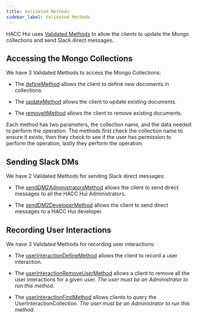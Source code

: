 ```yaml
---
title: Validated Methods
sidebar_label: Validated Methods
---
```


HACC Hui uses [Validated Methods](https://guide.meteor.com/methods.html#validated-method) to allow the clients to update the Mongo collections and send Slack direct messages.

## Accessing the Mongo Collections

We have 3 Validated Methods to access the Mongo Collections:

* The [defineMethod](https://github.com/HACC-Hui/HACC-Hui/blob/master/app/imports/api/base/BaseCollection.methods.js#L43) allows the client to define new documents in collections. 

* The [updateMethod](https://github.com/HACC-Hui/HACC-Hui/blob/master/app/imports/api/base/BaseCollection.methods.js#L61) allows the client to update existing documents.

* The [removeItMethod](https://github.com/HACC-Hui/HACC-Hui/blob/master/app/imports/api/base/BaseCollection.methods.js#L80) allows the client to remove existing documents.

Each method has two parameters, the collection name, and the data needed to perform the operation. The methods first check the collection name to ensure it exists, then they check to see if the user has permission to perform the operation, lastly they perform the operation.

## Sending Slack DMs

We have 2 Validated Methods for sending Slack direct messages:

* The [sendDM2AdministratorsMethod](https://github.com/HACC-Hui/HACC-Hui/blob/master/app/imports/api/slackbot/Slack.methods.js#L21) allows the client to send direct messages to all the HACC Hui Administrators.

* The [sendDM2DeveloperMethod](https://github.com/HACC-Hui/HACC-Hui/blob/master/app/imports/api/slackbot/Slack.methods.js#L47) allows the client to send direct messages to a HACC Hui developer.

## Recording User Interactions

We have 3 Validated Methods for recording user interactions:

* The [userInteractionDefineMethod](https://github.com/HACC-Hui/HACC-Hui/blob/master/app/imports/api/user/UserInteractionCollection.methods.js#L8) allows the client to record a user interaction.

* The [userInteractionRemoveUserMethod](https://github.com/HACC-Hui/HACC-Hui/blob/master/app/imports/api/user/UserInteractionCollection.methods.js#L21) allows a client to remove all the user interactions for a given user. *The user must be an Administrator to run this method.*

* The [userInteractionFindMethod](https://github.com/HACC-Hui/HACC-Hui/blob/master/app/imports/api/user/UserInteractionCollection.methods.js) allows clients to query the UserInteractionCollection. *The user must be an Administrator to run this method.*
